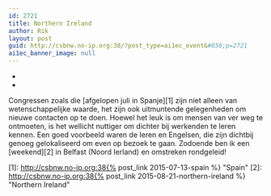 ```yaml
---
id: 2721
title: Northern Ireland
author: Rik
layout: post
guid: http://csbnw.no-ip.org:38/?post_type=ai1ec_event&#038;p=2721
ai1ec_banner_image: null
---
```

-
-
Congressen zoals die [afgelopen juli in Spanje][1] zijn niet alleen van wetenschappelijke waarde, het zijn ook uitmuntende gelegenheden om nieuwe contacten op te doen. Hoewel het leuk is om mensen van ver weg te ontmoeten, is het wellicht nuttiger om dichter bij werkenden te leren kennen. Een goed voorbeeld waren de Ieren en Engelsen, die zijn dichtbij genoeg gelokaliseerd om even op bezoek te gaan. Zodoende ben ik een [weekend][2] in Belfast (Noord Ierland) en omstreken rondgeleid!

 [1]: http://csbnw.no-ip.org:38{% post_link 2015-07-13-spain %} "Spain"
 [2]: http://csbnw.no-ip.org:38{% post_link 2015-08-21-northern-ireland %} "Northern Ireland"